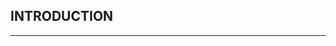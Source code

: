 ## **INTRODUCTION**
________________________________________________________________________________________________________________________________________________________________________________________________________________________



